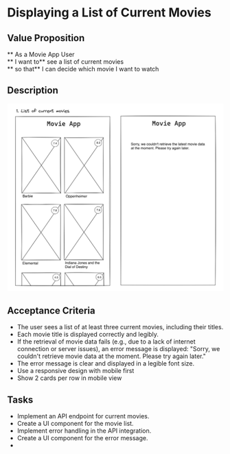 # Displaying a List of Current Movies

## Value Proposition

** As a Movie App User <br>
** I want to** see a list of current movies<br>
** so that\*\* I can decide which movie I want to watch<br>

## Description

![wireframe](./assets/scribble-movie-list.png)

## Acceptance Criteria

- The user sees a list of at least three current movies, including their titles.
- Each movie title is displayed correctly and legibly.
- If the retrieval of movie data fails (e.g., due to a lack of internet connection or server issues), an error message is displayed: "Sorry, we couldn't retrieve movie data at the moment. Please try again later."
- The error message is clear and displayed in a legible font size.
- Use a responsive design with mobile first
- Show 2 cards per row in mobile view

## Tasks

- Implement an API endpoint for current movies.
- Create a UI component for the movie list.
- Implement error handling in the API integration.
- Create a UI component for the error message.
-

